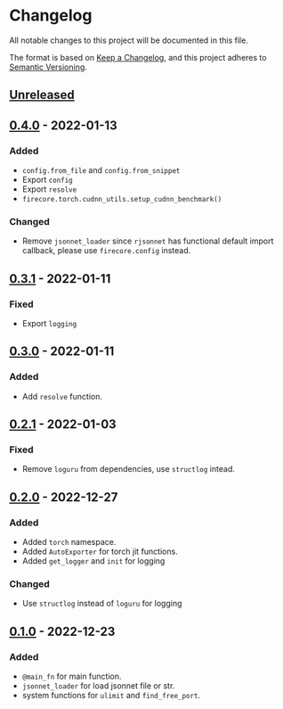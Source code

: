 # Changelog

All notable changes to this project will be documented in this file.

The format is based on [Keep a Changelog](https://keepachangelog.com/en/1.0.0/),
and this project adheres to [Semantic Versioning](https://semver.org/spec/v2.0.0.html).

## [Unreleased]

## [0.4.0] - 2022-01-13

### Added

- `config.from_file` and `config.from_snippet`
- Export `config`
- Export `resolve`
- `firecore.torch.cudnn_utils.setup_cudnn_benchmark()`

### Changed

- Remove `jsonnet_loader` since `rjsonnet` has functional default import callback, please use `firecore.config` instead.

## [0.3.1] - 2022-01-11

### Fixed

- Export `logging`


## [0.3.0] - 2022-01-11

### Added

- Add `resolve` function.

## [0.2.1] - 2022-01-03

### Fixed

- Remove `loguru` from dependencies, use `structlog` intead.


## [0.2.0] - 2022-12-27

### Added 

- Added `torch` namespace.
- Added `AutoExporter` for torch jit functions.
- Added `get_logger` and `init` for logging

### Changed

- Use `structlog` instead of `loguru` for logging

## [0.1.0] - 2022-12-23

### Added

- `@main_fn` for main function.
- `jsonnet_loader` for load jsonnet file or str.
- system functions for `ulimit` and `find_free_port`. 



[unreleased]: https://github.com/olivierlacan/keep-a-changelog/compare/v0.4.0...HEAD
[0.4.0]: https://github.com/olivierlacan/keep-a-changelog/compare/v0.3.1...v0.4.0
[0.3.1]: https://github.com/olivierlacan/keep-a-changelog/compare/v0.3.0...v0.3.1
[0.3.0]: https://github.com/olivierlacan/keep-a-changelog/compare/v0.2.1...v0.3.0
[0.2.1]: https://github.com/olivierlacan/keep-a-changelog/compare/v0.2.0...v0.2.1
[0.2.0]: https://github.com/olivierlacan/keep-a-changelog/compare/v0.1.0...v0.2.0
[0.1.0]: https://github.com/olivierlacan/keep-a-changelog/releases/tag/v0.0.1

